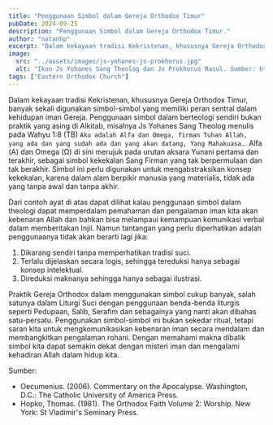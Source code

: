 ```yaml
---
title: "Penggunaan Simbol dalam Gereja Orthodox Timur"
pubDate: 2024-09-25
description: "Penggunaan Simbol dalam Gereja Orthodox Timur."
author: "natanhp"
excerpt: "Dalam kekayaan tradisi Kekristenan, khususnya Gereja Orthodox Timur, banyak sekali digunakan simbol-simbol yang memiliki peran sentral dalam kehidupan iman Gereja."
image:
  src: "../assets/images/js-yohanes-js-prokhorus.jpg"
  alt: "Ikon Js Yohanes Sang Theolog dan Js Prokhorus Rasul. Sumber: https://www.oramaworld.com/en/p/10797/Apostle_and_Evangelist_Saint_John_the_Theologian_with_Saint_Prochorus_the_Apostle,_in_Cave,_Full_Body_-_Byzantine_Icon"
tags: ["Eastern Orthodox Church"]
---
```

Dalam kekayaan tradisi Kekristenan, khususnya Gereja Orthodox Timur, banyak sekali digunakan simbol-simbol yang memiliki peran sentral dalam kehidupan iman Gereja. Penggunaan simbol dalam berteologi sendiri bukan praktik yang asing di Alkitab, misalnya Js Yohanes Sang Theolog menulis pada Wahyu 1:8 (TB) `Aku adalah Alfa dan Omega, firman Tuhan Allah, yang ada dan yang sudah ada dan yang akan datang, Yang Mahakuasa.`. Alfa (Α) dan Omega (Ω) di sini merujuk pada urutan aksara Yunani pertama dan terakhir, sebagai simbol kekekalan Sang Firman yang tak berpermulaan dan tak berakhir. Simbol ini perlu digunakan untuk mengabstraksikan konsep kekekalan, karena dalam alam berpikir manusia yang materialis, tidak ada yang tanpa awal dan tanpa akhir. 

Dari contoh ayat di atas dapat dilihat kalau penggunaan simbol dalam theologi dapat memperdalam pemahaman dan pengalaman iman kita akan kebenaran Allah dan bahkan bisa melampaui kemampuan komunikasi verbal dalam memberitakan Injil. Namun tantangan yang perlu diperhatikan adalah penggunaanya tidak akan berarti lagi jika:
1. Dikarang sendiri tanpa memperhatikan tradisi suci.
2. Terlalu dijelaskan secara logis, sehingga tereduksi hanya sebagai konsep intelektual.
3. Direduksi maknanya sehingga hanya sebagai ilustrasi.

Praktik Gereja Orthodox dalam menggunakan simbol cukup banyak, salah satunya dalam Liturgi Suci dengan penggunaan benda-benda liturgis seperti Pedupaan, Salib, Serafim dan sebagainya yang nanti akan dibahas satu-persatu. Penggunakan simbol-simbol ini bukan sekedar ritual, tetapi saran kita untuk mengkomunikasikan kebenaran iman secara mendalam dan membangkitkan pengalaman rohani. Dengan memahami makna dibalik simbol kita dapat semakin dekat dengan misteri iman dan mengalami kehadiran Allah dalam hidup kita.

Sumber:
- Oecumenius. (2006). Commentary on the Apocalypse. Washington, D.C.: The Catholic University of America Press.
- Hopko, Thomas. (1981). The Orthodox Faith Volume 2: Worship. New York: St Vladimir's Seminary Press.